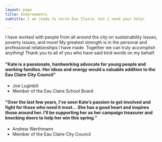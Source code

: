 ```yaml
---
layout: page
title: Endorsements
subtitle: I am ready to serve Eau Claire, but I need your help! 

---
```


I have worked with people from all around the city on sustainability issues, poverty issues, and more! My greatest strength is in the personal and professional relationships I have made. Together we can truly accomplish anything! Thank you to all of you who have said kind words on my behalf. 

#### "Kate is a passionate, hardworking advocate for young people and working families. Her ideas and energy would a valuable addition to the Eau Claire City Council” ####

 - Joe Luginbill
 - Member of the Eau Claire School Board 

#### "Over the last few years, I’ve seen Kate’s passion to get involved and fight for those who need it most… She has a good heart and inspires those around her. I’ll be supporting her as her campaign treasurer and knocking doors to help her win this spring.” ####

 - Andrew Werthmann
 - Member of the Eau Claire City Council